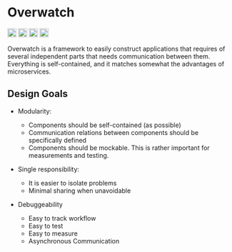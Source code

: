 # Overwatch

[<img alt="github" src="https://img.shields.io/badge/github-logos-co/overwatch-rs-8da0cb?style=for-the-badge&labelColor=555555&logo=github" height="20">](https://github.com/logos-co/Overwatch)
[<img alt="crates.io" src="https://img.shields.io/crates/v/overwatch-rs.svg?style=for-the-badge&color=fc8d62&logo=rust" height="20">](https://crates.io/crates/overwatch-rs)
[<img alt="docs.rs" src="https://img.shields.io/badge/doc/overwatch-rs-66c2a5?style=for-the-badge&labelColor=555555&logo=docs.rs" height="20">](https://docs.rs/overwatch-rs)
[<img alt="build status" src="https://img.shields.io/github/workflow/logos-co/Overwatch/CI/master?style=for-the-badge" height="20">](https://github.com/logos-co/Overwatch/actions?query=branch%3Amaster)

Overwatch is a framework to easily construct applications that requires of several independent
parts that needs communication between them.
Everything is self-contained, and it matches somewhat the advantages of microservices.

## Design Goals

- Modularity:
    - Components should be self-contained (as possible)
    - Communication relations between components should be specifically defined
    - Components should be mockable. This is rather important for measurements and testing.

- Single responsibility:
    - It is easier to isolate problems
    - Minimal sharing when unavoidable

- Debuggeability
    - Easy to track workflow
    - Easy to test
    - Easy to measure
    - Asynchronous Communication
